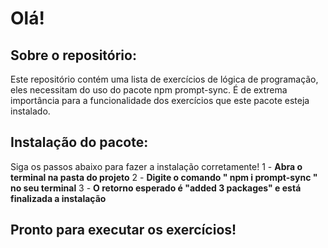 # Olá!

## Sobre o repositório:
Este repositório contém uma lista de exercícios de lógica de programação, eles necessitam do uso do pacote npm prompt-sync. É de extrema importância para a funcionalidade dos exercícios que este pacote esteja instalado.

## Instalação do pacote:
Siga os passos abaixo para fazer a instalação corretamente!
1 - **Abra o terminal na pasta do projeto**
2 - **Digite o comando " npm i prompt-sync " no seu terminal**
3 - **O retorno esperado é "added 3 packages" e está finalizada a instalação** 

## Pronto para executar os exercícios!